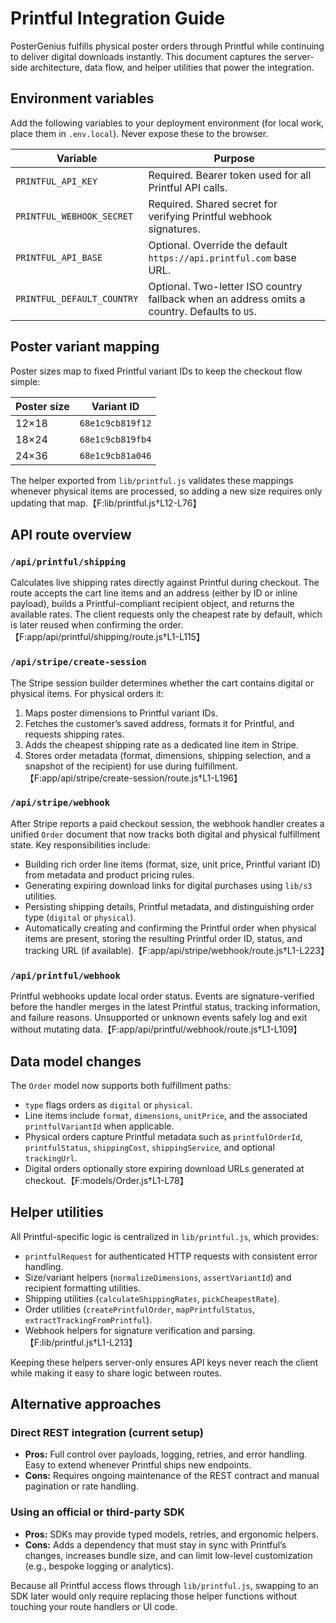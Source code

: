 # Printful Integration Guide

PosterGenius fulfills physical poster orders through Printful while continuing to deliver digital downloads instantly. This document captures the server-side architecture, data flow, and helper utilities that power the integration.

## Environment variables

Add the following variables to your deployment environment (for local work, place them in `.env.local`). Never expose these to the browser.

| Variable | Purpose |
| --- | --- |
| `PRINTFUL_API_KEY` | Required. Bearer token used for all Printful API calls. |
| `PRINTFUL_WEBHOOK_SECRET` | Required. Shared secret for verifying Printful webhook signatures. |
| `PRINTFUL_API_BASE` | Optional. Override the default `https://api.printful.com` base URL. |
| `PRINTFUL_DEFAULT_COUNTRY` | Optional. Two-letter ISO country fallback when an address omits a country. Defaults to `US`. |

## Poster variant mapping

Poster sizes map to fixed Printful variant IDs to keep the checkout flow simple:

| Poster size | Variant ID |
| --- | --- |
| 12×18 | `68e1c9cb819f12` |
| 18×24 | `68e1c9cb819fb4` |
| 24×36 | `68e1c9cb81a046` |

The helper exported from `lib/printful.js` validates these mappings whenever physical items are processed, so adding a new size requires only updating that map.【F:lib/printful.js†L12-L76】

## API route overview

### `/api/printful/shipping`

Calculates live shipping rates directly against Printful during checkout. The route accepts the cart line items and an address (either by ID or inline payload), builds a Printful-compliant recipient object, and returns the available rates. The client requests only the cheapest rate by default, which is later reused when confirming the order.【F:app/api/printful/shipping/route.js†L1-L115】

### `/api/stripe/create-session`

The Stripe session builder determines whether the cart contains digital or physical items. For physical orders it:

1. Maps poster dimensions to Printful variant IDs.
2. Fetches the customer’s saved address, formats it for Printful, and requests shipping rates.
3. Adds the cheapest shipping rate as a dedicated line item in Stripe.
4. Stores order metadata (format, dimensions, shipping selection, and a snapshot of the recipient) for use during fulfillment.【F:app/api/stripe/create-session/route.js†L1-L196】

### `/api/stripe/webhook`

After Stripe reports a paid checkout session, the webhook handler creates a unified `Order` document that now tracks both digital and physical fulfillment state. Key responsibilities include:

- Building rich order line items (format, size, unit price, Printful variant ID) from metadata and product pricing rules.
- Generating expiring download links for digital purchases using `lib/s3` utilities.
- Persisting shipping details, Printful metadata, and distinguishing order type (`digital` or `physical`).
- Automatically creating and confirming the Printful order when physical items are present, storing the resulting Printful order ID, status, and tracking URL (if available).【F:app/api/stripe/webhook/route.js†L1-L223】

### `/api/printful/webhook`

Printful webhooks update local order status. Events are signature-verified before the handler merges in the latest Printful status, tracking information, and failure reasons. Unsupported or unknown events safely log and exit without mutating data.【F:app/api/printful/webhook/route.js†L1-L109】

## Data model changes

The `Order` model now supports both fulfillment paths:

- `type` flags orders as `digital` or `physical`.
- Line items include `format`, `dimensions`, `unitPrice`, and the associated `printfulVariantId` when applicable.
- Physical orders capture Printful metadata such as `printfulOrderId`, `printfulStatus`, `shippingCost`, `shippingService`, and optional `trackingUrl`.
- Digital orders optionally store expiring download URLs generated at checkout.【F:models/Order.js†L1-L78】

## Helper utilities

All Printful-specific logic is centralized in `lib/printful.js`, which provides:

- `printfulRequest` for authenticated HTTP requests with consistent error handling.
- Size/variant helpers (`normalizeDimensions`, `assertVariantId`) and recipient formatting utilities.
- Shipping utilities (`calculateShippingRates`, `pickCheapestRate`).
- Order utilities (`createPrintfulOrder`, `mapPrintfulStatus`, `extractTrackingFromPrintful`).
- Webhook helpers for signature verification and parsing.【F:lib/printful.js†L1-L213】

Keeping these helpers server-only ensures API keys never reach the client while making it easy to share logic between routes.

## Alternative approaches

### Direct REST integration (current setup)

- **Pros:** Full control over payloads, logging, retries, and error handling. Easy to extend whenever Printful ships new endpoints.
- **Cons:** Requires ongoing maintenance of the REST contract and manual pagination or rate handling.

### Using an official or third-party SDK

- **Pros:** SDKs may provide typed models, retries, and ergonomic helpers.
- **Cons:** Adds a dependency that must stay in sync with Printful’s changes, increases bundle size, and can limit low-level customization (e.g., bespoke logging or analytics).

Because all Printful access flows through `lib/printful.js`, swapping to an SDK later would only require replacing those helper functions without touching your route handlers or UI code.
